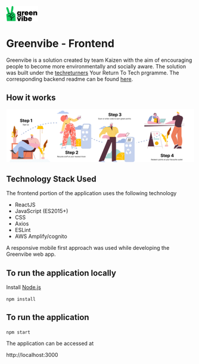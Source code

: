 ![alt text](https://github.com/Kaizen-ATG/gv-common/blob/main/gv-logo.png "Green Vibe Logo")

# Greenvibe - Frontend

Greenvibe is a solution created by team Kaizen with the aim of encouraging people to become more environmentally and socially aware. The solution was built under the [techreturners](https://www.techreturners.com/programmes/your-return-to-tech/) Your Return To Tech prgramme. The corresponding backend readme can be found [here](https://github.com/Kaizen-ATG/gv-backend/blob/main/README.md).

## How it works
![alt text](https://github.com/Kaizen-ATG/gv-common/blob/main/how-it-works.png "How it works")

## Technology Stack Used

The frontend portion of the application uses the following technology 

* ReactJS
* JavaScript (ES2015+)
* CSS
* Axios
* ESLint
* AWS Amplify/cognito

A responsive mobile first approach was used while developing the Greenvibe web app.

## To run the application locally

Install [Node.js](https://nodejs.org/en/)

`npm install`

## To run the application

`npm start`

The application can be accessed at 

http://localhost:3000




